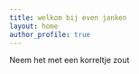 ```yaml
---
title: welkom bij even janken
layout: home
author_profile: true
---
```


Neem het met een korreltje zout